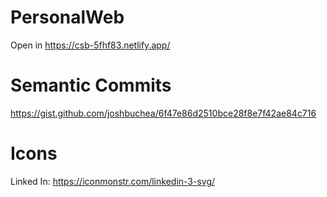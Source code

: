 # PersonalWeb

Open in https://csb-5fhf83.netlify.app/

# Semantic Commits

https://gist.github.com/joshbuchea/6f47e86d2510bce28f8e7f42ae84c716

# Icons

Linked In: https://iconmonstr.com/linkedin-3-svg/
